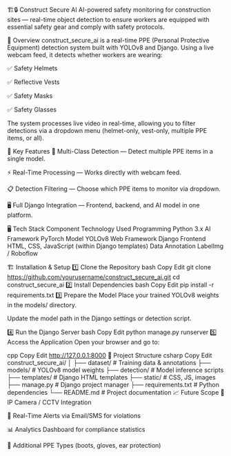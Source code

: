 🏗️🔒 Construct Secure AI
AI-powered safety monitoring for construction sites — real-time object detection to ensure workers are equipped with essential safety gear and comply with safety protocols.

📌 Overview
construct_secure_ai is a real-time PPE (Personal Protective Equipment) detection system built with YOLOv8 and Django.
Using a live webcam feed, it detects whether workers are wearing:

✅ Safety Helmets

✅ Reflective Vests

✅ Safety Masks

✅ Safety Glasses

The system processes live video in real-time, allowing you to filter detections via a dropdown menu (helmet-only, vest-only, multiple PPE items, or all).

🚀 Key Features
🎯 Multi-Class Detection — Detect multiple PPE items in a single model.

⚡ Real-Time Processing — Works directly with webcam feed.

📋 Detection Filtering — Choose which PPE items to monitor via dropdown.

🖥️ Full Django Integration — Frontend, backend, and AI model in one platform.

🖥️ Tech Stack
Component	Technology Used
Programming	Python 3.x
AI Framework	PyTorch
Model	YOLOv8
Web Framework	Django
Frontend	HTML, CSS, JavaScript (within Django templates)
Data Annotation	LabelImg / Roboflow

🏗️ Installation & Setup
1️⃣ Clone the Repository
bash
Copy
Edit
git clone https://github.com/yourusername/construct_secure_ai.git
cd construct_secure_ai
2️⃣ Install Dependencies
bash
Copy
Edit
pip install -r requirements.txt
3️⃣ Prepare the Model
Place your trained YOLOv8 weights in the models/ directory.

Update the model path in the Django settings or detection script.

4️⃣ Run the Django Server
bash
Copy
Edit
python manage.py runserver
5️⃣ Access the Application
Open your browser and go to:

cpp
Copy
Edit
http://127.0.0.1:8000
📂 Project Structure
csharp
Copy
Edit
construct_secure_ai/
│
├── dataset/           # Training data & annotations
├── models/            # YOLOv8 model weights
├── detection/         # Model inference scripts
├── templates/         # Django HTML templates
├── static/            # CSS, JS, images
├── manage.py          # Django project manager
├── requirements.txt   # Python dependencies
└── README.md          # Project documentation
📈 Future Scope
📡 IP Camera / CCTV Integration

🔔 Real-Time Alerts via Email/SMS for violations

📊 Analytics Dashboard for compliance statistics

🤖 Additional PPE Types (boots, gloves, ear protection)

